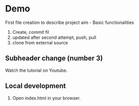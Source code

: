 # Demo

First file creation to describe project aim - Basic functionalities

1) Create, commit fil
2) updated after second attempt, push, pull
3) clone from external source

## Subheader change (number 3)

Watch the tutorial on Youtube.

## Local development 

1. Open index.html in your browser.
